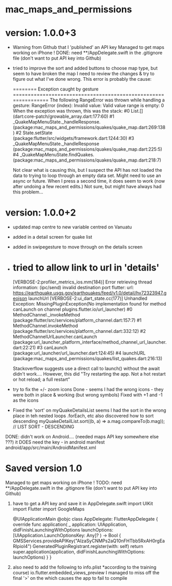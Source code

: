 # mac_maps_and_permissions

version: 1.0.0+3
================
* Warning from Github that I 'published' an API key
    Managed to get maps working on iPhone !
        DONE: need  **/AppDelegate.swift in the .gitignore file (don't want to put API key into Github)
* tried to improve the sort and added buttons to choose map type, but seem to have broken the map
    I need to review the changes & try to figure out what I've done wrong.
    This error is probably the cause:

    ======== Exception caught by gesture ===============================================================
    The following RangeError was thrown while handling a gesture:
    RangeError (index): Invalid value: Valid value range is empty: 0
    When the exception was thrown, this was the stack:
    #0      List.[] (dart:core-patch/growable_array.dart:177:60)
    #1      _QuakeMapMenuState._handleResponse.<anonymous closure> (package:mac_maps_and_permissions/quakes/quake_map.dart:269:138)
    #2      State.setState (package:flutter/src/widgets/framework.dart:1244:30)
    #3      _QuakeMapMenuState._handleResponse (package:mac_maps_and_permissions/quakes/quake_map.dart:225:5)
    #4      _QuakeMapMenuState.findQuakes.<anonymous closure> (package:mac_maps_and_permissions/quakes/quake_map.dart:218:7)

    Not clear what is causing this, but I suspect the API has not loaded the data to trying to loop
    through an empty data set. Might need to use an async or future. When I press a second time, it
    does seem to work (now after undoing a few recent edits.)  Not sure, but might have always had
    this problem...

version: 1.0.0+2
================
* updated map centre to new variable centred on Vanuatu
* added in a detail screen for quake list
* added in swipegesture to move through on the details screen
* tried to allow link to url in 'details'
    ====================================================================================================
    [VERBOSE-2:profiler_metrics_ios.mm(184)] Error retrieving thread information: (ipc/send) invalid destination port
    flutter: url: https://earthquake.usgs.gov/earthquakes/feed/v1.0/detail/hv72323947.geojson  launchUrl
    [VERBOSE-2:ui_dart_state.cc(177)] Unhandled Exception: MissingPluginException(No implementation found for method canLaunch on channel plugins.flutter.io/url_launcher)
    #0      MethodChannel._invokeMethod (package:flutter/src/services/platform_channel.dart:157:7)
    <asynchronous suspension>
    #1      MethodChannel.invokeMethod (package:flutter/src/services/platform_channel.dart:332:12)
    #2      MethodChannelUrlLauncher.canLaunch (package:url_launcher_platform_interface/method_channel_url_launcher.dart:22:21)
    #3      canLaunch (package:url_launcher/url_launcher.dart:124:45)
    #4      launchURL (package:mac_maps_and_permissions/quakes/list_quakes.dart:216:13)

    Stackoverflow suggests use a direct call to launch() without the await
        didn't work....
        However, this did
        "Try restarting the app. Not a hot restart or hot reload; a full restart"

* try to fix the +/- zoom icons
    Done - seems I had the wrong icons - they were both in place & working (but wrong symbols)
    Fixed with +1 and -1 as the icons

* Fixed the 'sort' on myQuakeDetailsList
    seems I had the sort in the wrong place in teh nested loops .forEach, etc
    also discovered how to sort descending
         myQuakeDetailList.sort((b, a) => a.mag.compareTo(b.mag));   // LIST SORT - DESCENDING

DONE: didn't work on Android....  (needed maps API key somewhere else ???)
    it DOES need the key - in android manifest
    android/app/src/main/AndroidManifest.xml

Saved version 1.0
=================
Managed to get maps working on iPhone !
    TODO: need  **/AppDelegate.swift in the .gitignore file (don't want to put API key into Github)

1) have to get a API key and save it in AppDelegate.swift
    import UIKit
    import Flutter
    import GoogleMaps

    @UIApplicationMain
    @objc class AppDelegate: FlutterAppDelegate {
      override func application(
        _ application: UIApplication,
        didFinishLaunchingWithOptions launchOptions: [UIApplication.LaunchOptionsKey: Any]?
      ) -> Bool {
        GMSServices.provideAPIKey("AIzaSyCNMPs2aQ10nFHTbb5RxAH0rgEaRIpioI4")
        GeneratedPluginRegistrant.register(with: self)
        return super.application(application, didFinishLaunchingWithOptions: launchOptions)
      }
    }

2) also need to add the following to info.plist *according to the training course)
        	<key>io.flutter.embedded_views_preview</key>
        	<true/>
   I managed to miss off the final '>' on the <true/> which causes the app to fail to compile

